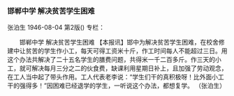### 邯郸中学  解决贫苦学生困难
张泊生
1946-08-04
第2版()
专栏：

　　邯郸中学
    解决贫苦学生困难
    【本报讯】邯中为解决贫苦学生困难，在校舍修建中让贫苦的学生作小工，每天可得工资米十斤，作工时间每人不能超过三日。用这个办法共解决了二十五名学生的膳费问题，共得米一千二百多斤。作三天的小工，就可解决每月三分之二的伙食费，缺课利用星期日补上，且加强了劳动观念，在工人当中起了带头作用。工人代表老李说：“学生们干的真积极呀！比外面小工干的强得多！”因困难已经退学的学生，一听说这个办法，都想复学。
    （张泊生）
